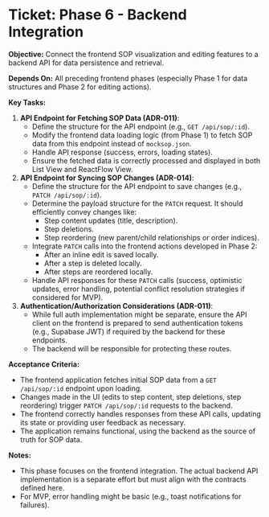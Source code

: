 # Ticket: Phase 6 - Backend Integration

**Objective:** Connect the frontend SOP visualization and editing features to a backend API for data persistence and retrieval.

**Depends On:** All preceding frontend phases (especially Phase 1 for data structures and Phase 2 for editing actions).

**Key Tasks:**

1.  **API Endpoint for Fetching SOP Data (ADR-011)**:
    *   Define the structure for the API endpoint (e.g., `GET /api/sop/:id`).
    *   Modify the frontend data loading logic (from Phase 1) to fetch SOP data from this endpoint instead of `mocksop.json`.
    *   Handle API response (success, errors, loading states).
    *   Ensure the fetched data is correctly processed and displayed in both List View and ReactFlow View.
2.  **API Endpoint for Syncing SOP Changes (ADR-014)**:
    *   Define the structure for the API endpoint to save changes (e.g., `PATCH /api/sop/:id`).
    *   Determine the payload structure for the `PATCH` request. It should efficiently convey changes like:
        *   Step content updates (title, description).
        *   Step deletions.
        *   Step reordering (new parent/child relationships or order indices).
    *   Integrate `PATCH` calls into the frontend actions developed in Phase 2:
        *   After an inline edit is saved locally.
        *   After a step is deleted locally.
        *   After steps are reordered locally.
    *   Handle API responses for these `PATCH` calls (success, optimistic updates, error handling, potential conflict resolution strategies if considered for MVP).
3.  **Authentication/Authorization Considerations (ADR-011)**:
    *   While full auth implementation might be separate, ensure the API client on the frontend is prepared to send authentication tokens (e.g., Supabase JWT) if required by the backend for these endpoints.
    *   The backend will be responsible for protecting these routes.

**Acceptance Criteria:**

*   The frontend application fetches initial SOP data from a `GET /api/sop/:id` endpoint upon loading.
*   Changes made in the UI (edits to step content, step deletions, step reordering) trigger `PATCH /api/sop/:id` requests to the backend.
*   The frontend correctly handles responses from these API calls, updating its state or providing user feedback as necessary.
*   The application remains functional, using the backend as the source of truth for SOP data.

**Notes:**
*   This phase focuses on the frontend integration. The actual backend API implementation is a separate effort but must align with the contracts defined here.
*   For MVP, error handling might be basic (e.g., toast notifications for failures). 